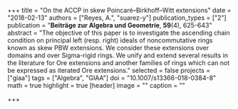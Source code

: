 +++
title = "On the ACCP in skew Poincaré–Birkhoff–Witt extensions"
date = "2018-02-13"
authors = ["Reyes, A.", "suarez-y"]
publication_types = ["2"]
publication = "**Beiträge zur Algebra und Geometrie**, **59**(4), 625-643"
abstract = "The objective of this paper is to investigate the ascending chain condition on principal left (resp. right) ideals of noncommutative rings known as skew PBW extensions. We consider these extensions over domains and over Sigma-rigid rings. We unify and extend several results in the literature for Ore extensions and another families of rings which can not be expressed as iterated Ore extensions."
selected = false
projects = ["giaa"]
tags = ["Algebra", "GIAA"]
doi = "10.1007/s13366-018-0384-8"
math = true
highlight = true
[header]
image = ""
caption = ""

+++
